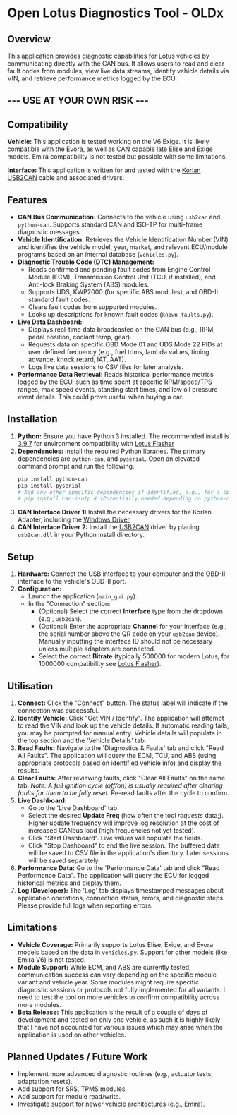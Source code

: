 
# Open Lotus Diagnostics Tool - OLDx

## Overview

This application provides diagnostic capabilities for Lotus vehicles by communicating directly with the CAN bus. It allows users to read and clear fault codes from modules, view live data streams, identify vehicle details via VIN, and retrieve performance metrics logged by the ECU.

## --- USE AT YOUR OWN RISK ---

## Compatibility

**Vehicle:** This application is tested working on the V6 Exige. It is likely compatible with the Evora, as well as CAN capable late Elise and Exige models.
Emira compatibility is not tested but possible with some limitations.

**Interface:** This application is written for and tested with the [Korlan USB2CAN](https://www.8devices.com/products/korlan) cable and associated drivers.

## Features

* **CAN Bus Communication:** Connects to the vehicle using `usb2can` and `python-can`. Supports standard CAN and ISO-TP for multi-frame diagnostic messages.
* **Vehicle Identification:** Retrieves the Vehicle Identification Number (VIN) and identifies the vehicle model, year, market, and relevant ECU/module programs based on an internal database (`vehicles.py`).
* **Diagnostic Trouble Code (DTC) Management:**
    * Reads confirmed and pending fault codes from Engine Control Module (ECM), Transmission Control Unit (TCU, if installed), and Anti-lock Braking System (ABS) modules.
    * Supports UDS, KWP2000 (for specific ABS modules), and OBD-II standard fault codes.
    * Clears fault codes from supported modules.
    * Looks up descriptions for known fault codes (`known_faults.py`).
* **Live Data Dashboard:**
    * Displays real-time data broadcasted on the CAN bus (e.g., RPM, pedal position, coolant temp, gear).
    * Requests data on specific OBD Mode 01 and UDS Mode 22 PIDs at user defined frequency (e.g., fuel trims, lambda values, timing advance, knock retard, IAT, AAT).
    * Logs live data sessions to CSV files for later analysis.
* **Performance Data Retrieval:** Reads historical performance metrics logged by the ECU, such as time spent at specific RPM/speed/TPS ranges, max speed events, standing start times, and low oil pressure event details. This could prove useful when buying a car.

## Installation

1.  **Python:** Ensure you have Python 3 installed. The recommended install is [3.9.7](https://www.python.org/downloads/release/python-397/) for environment compatibility with [Lotus Flasher](https://github.com/Alcantor/LotusECU-T4e)
2.  **Dependencies:** Install the required Python libraries. The primary dependencies are `python-can`, and `pyserial`. Open an elevated command prompt and run the following.
    ```bash
    pip install python-can
    pip install pyserial
    # Add any other specific dependencies if identified, e.g., for a specific CAN interface backend
    # pip install can-isotp # (Potentially needed depending on python-can version and usage)
    ```
3.  **CAN Interface Driver 1:** Install the necessary drivers for the Korlan Adapter, including the [Windows Driver](https://drive.google.com/drive/folders/1gXWpuP20U2mhcW6IqtwhRo0PY9ZusSYv)
4. **CAN Interface Driver 2:** Install the [USB2CAN](https://drive.google.com/file/d/1_xSpR1bGE3OQN6w0EG9WmrvtgatyQa05/view) driver by placing `usb2can.dll` in your Python install directory.

## Setup

1.  **Hardware:** Connect the USB interface to your computer and the OBD-II interface to the vehicle's OBD-II port.
2.  **Configuration:**
    * Launch the application (`main_gui.py`).
    * In the "Connection" section:
        * (Optional) Select the correct **Interface** type from the dropdown (e.g., `usb2can`).
        * (Optional) Enter the appropriate **Channel** for your interface (e.g., the serial number above the QR code on your `usb2can` device). Manually inputting the interface ID should not be necessary unless multiple adapters are connected.
        * Select the correct **Bitrate** (typically 500000 for modern Lotus, for 1000000 compatibility see [Lotus Flasher](https://github.com/Alcantor/LotusECU-T4e)).

## Utilisation

1.  **Connect:** Click the "Connect" button. The status label will indicate if the connection was successful.
2.  **Identify Vehicle:** Click "Get VIN / Identify". The application will attempt to read the VIN and look up the vehicle details. If automatic reading fails, you may be prompted for manual entry. Vehicle details will populate in the top section and the 'Vehicle Details' tab.
3.  **Read Faults:** Navigate to the 'Diagnostics & Faults' tab and click "Read All Faults". The application will query the ECM, TCU, and ABS (using appropriate protocols based on identified vehicle info) and display the results.
4.  **Clear Faults:** After reviewing faults, click "Clear All Faults" on the same tab. *Note: A full ignition cycle (off/on) is usually required after clearing faults for them to be fully reset.* Re-read faults after the cycle to confirm.
5.  **Live Dashboard:**
    * Go to the 'Live Dashboard' tab.
    * Select the desired **Update Freq** (how often the tool *requests* data;). Higher update frequency will improve log resolution at the cost of increased CANbus load (high frequencies not yet tested).
    * Click "Start Dashboard". Live values will populate the fields.
    * Click "Stop Dashboard" to end the live session. The buffered data will be saved to CSV file in the application's directory. Later sessions will be saved separately.
6.  **Performance Data:** Go to the 'Performance Data' tab and click "Read Performance Data". The application will query the ECU for logged historical metrics and display them.
7.  **Log (Developer):** The 'Log' tab displays timestamped messages about application operations, connection status, errors, and diagnostic steps. Please provide full logs when reporting errors.

## Limitations

* **Vehicle Coverage:** Primarily supports Lotus Elise, Exige, and Evora models based on the data in `vehicles.py`. Support for other models (like Emira V6) is not tested.
* **Module Support:** While ECM, and ABS are currently tested, communication success can vary depending on the specific module variant and vehicle year. Some modules might require specific diagnostic sessions or protocols not fully implemented for all variants. I need to test the tool on more vehicles to confirm compatibility across more modules.
* **Beta Release:** This application is the result of a couple of days of development and tested on only one vehicle, as such it is highly likely that I have not accounted for various issues which may arise when the application is used on other vehicles.

## Planned Updates / Future Work

* Implement more advanced diagnostic routines (e.g., actuator tests, adaptation resets).
* Add support for SRS, TPMS modules.
* Add support for module read/write.
* Investigate support for newer vehicle architectures (e.g., Emira).

